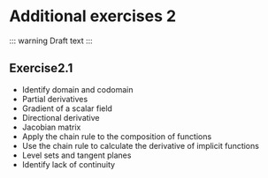 # Additional exercises 2

::: warning
Draft text
:::

## Exercise

- Identify domain and codomain
- Partial derivatives
- Gradient of a scalar field
- Directional derivative
- Jacobian matrix
- Apply the chain rule to the composition of functions
- Use the chain rule to calculate the derivative of implicit functions
- Level sets and tangent planes
- Identify lack of continuity

<style scoped>
h1 {
    counter-reset: h2
}
h2:after {
    counter-increment: h2;
    content: "2." counter(h2) 
}
</style>
